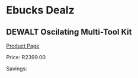 
# Ebucks Dealz
## DEWALT Oscilating Multi-Tool Kit
[Product Page](https://www.ebucks.com/web/shop/productSelected.do?prodId=1069128937&catId=336131644)

Price: R2399.00

Savings: 


	